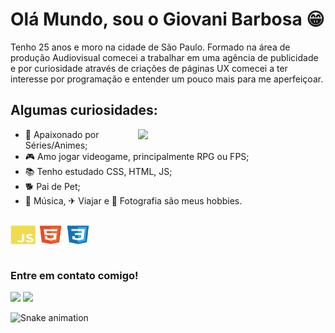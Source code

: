 <h1> Olá Mundo, sou o Giovani Barbosa 😁 </h1>

<p>Tenho 25 anos e moro na cidade de São Paulo.
Formado na área de produção Audiovisual comecei a trabalhar em uma agência de publicidade e por curiosidade através de criações de páginas UX comecei a ter interesse por programação e entender um pouco mais para me aperfeiçoar.</p>

<h2> Algumas curiosidades: </h2>

<div>
   <img width="300px" align="right" src="https://c.tenor.com/bQCHJwgCNuMAAAAC/kitten-cat.gif">
</div>

<ul>
     <li>🤩 Apaixonado por Séries/Animes;</li>
     <li>🎮 Amo jogar videogame, principalmente RPG ou FPS;</li>
     <li>📚 Tenho estudado CSS, HTML, JS;</li>
     <li>🐕 Pai de Pet;</li>
     <li>🎸 Música, ✈ Viajar e 📸 Fotografia são meus hobbies.</li>
</ul>


<div style="display: inline_block"><br>
  <img align="center" alt="Js" height="30" width="40" src="https://raw.githubusercontent.com/devicons/devicon/master/icons/javascript/javascript-plain.svg">
  <img align="center" alt="HTML" height="30" width="40" src="https://raw.githubusercontent.com/devicons/devicon/master/icons/html5/html5-original.svg">
  <img align="center" alt="CSS" height="30" width="40" src="https://raw.githubusercontent.com/devicons/devicon/master/icons/css3/css3-original.svg">
</div>
 
 <br>
 
  ### Entre em contato comigo!
 
<div> 
  <a href = "mailto:xbarbosagiovani@gmail.com"><img src="https://img.shields.io/badge/-Gmail-%23333?style=for-the-badge&logo=gmail&logoColor=white" target="_blank"></a>
  <a href="https://www.linkedin.com/in/giovani-barbosa-b5740a171/" target="_blank"><img src="https://img.shields.io/badge/-LinkedIn-%230077B5?style=for-the-badge&logo=linkedin&logoColor=white" target="_blank"></a>
 
  ![Snake animation](https://github.com/barbosagio/barbosagio/blob/output/github-contribution-grid-snake.svg)

</div>
